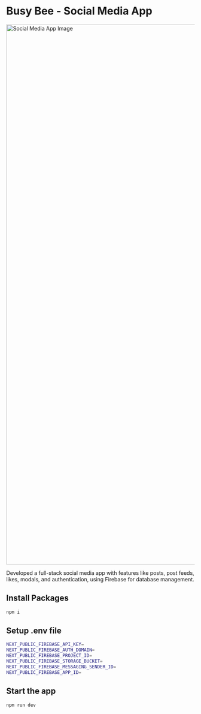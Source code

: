 # Busy Bee - Social Media App

<img width="1440" alt="Social Media App Image" src="https://i.postimg.cc/FFdjb8gC/image.png">

Developed a full-stack social media app with features like posts, post feeds, likes, modals, and authentication, using Firebase for database management.

## Install Packages

```bash
npm i
```

## Setup .env file

```bash
NEXT_PUBLIC_FIREBASE_API_KEY=
NEXT_PUBLIC_FIREBASE_AUTH_DOMAIN=
NEXT_PUBLIC_FIREBASE_PROJECT_ID=
NEXT_PUBLIC_FIREBASE_STORAGE_BUCKET=
NEXT_PUBLIC_FIREBASE_MESSAGING_SENDER_ID=
NEXT_PUBLIC_FIREBASE_APP_ID=
```
## Start the app

```bash
npm run dev
```
